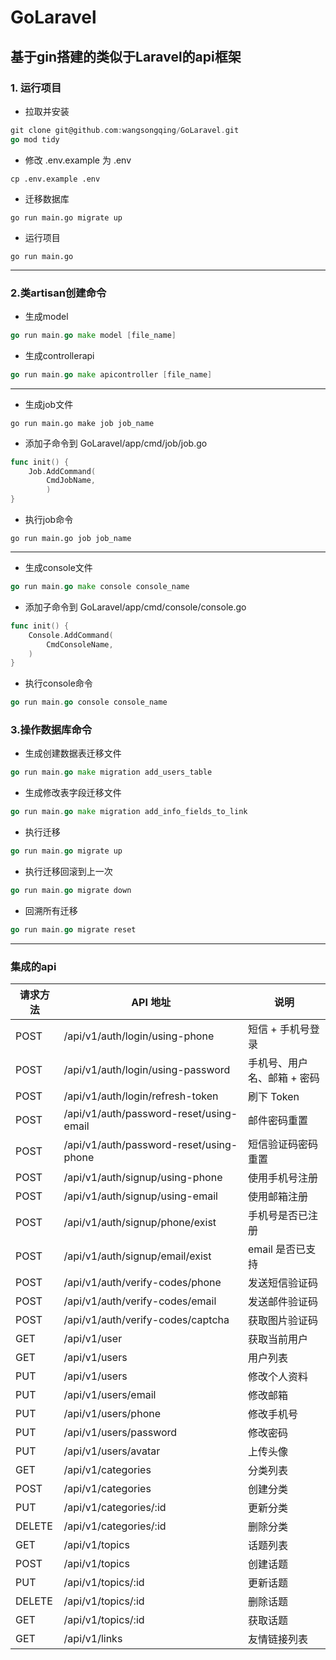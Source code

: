 # GoLaravel
## 基于gin搭建的类似于Laravel的api框架

### 1. 运行项目

- 拉取并安装
```go
git clone git@github.com:wangsongqing/GoLaravel.git
go mod tidy
```
- 修改 .env.example 为 .env
```azure
cp .env.example .env 
```
- 迁移数据库
```azure
go run main.go migrate up
```
- 运行项目
```azure
go run main.go
```
---
### 2.类artisan创建命令
- 生成model
```go
go run main.go make model [file_name]
```

- 生成controllerapi
```go
go run main.go make apicontroller [file_name]
```


---


- 生成job文件
```azure
go run main.go make job job_name
```
- 添加子命令到 GoLaravel/app/cmd/job/job.go 
```go
func init() {
	Job.AddCommand(
		CmdJobName,
		)
}
```
- 执行job命令
```azure
go run main.go job job_name
```

---


- 生成console文件
```go
go run main.go make console console_name
```

- 添加子命令到 GoLaravel/app/cmd/console/console.go 
```go
func init() {
	Console.AddCommand(
		CmdConsoleName,
	)
}
```
- 执行console命令
```go
go run main.go console console_name
```

### 3.操作数据库命令
- 生成创建数据表迁移文件
```go
go run main.go make migration add_users_table
```

- 生成修改表字段迁移文件
```go
go run main.go make migration add_info_fields_to_link
```

- 执行迁移
```go
go run main.go migrate up
```

- 执行迁移回滚到上一次
```go
go run main.go migrate down
```

- 回溯所有迁移
```go
go run main.go migrate reset
```
--- 
### 集成的api
| **请求方法** | **API 地址** | **说明** |
| --- | --- | --- |
| POST | /api/v1/auth/login/using-phone | 短信 + 手机号登录 |
| POST | /api/v1/auth/login/using-password | 手机号、用户名、邮箱 + 密码 |
| POST | /api/v1/auth/login/refresh-token | 刷下 Token |
| POST | /api/v1/auth/password-reset/using-email | 邮件密码重置 |
| POST | /api/v1/auth/password-reset/using-phone | 短信验证码密码重置 |
| POST | /api/v1/auth/signup/using-phone | 使用手机号注册 |
| POST | /api/v1/auth/signup/using-email | 使用邮箱注册 |
| POST | /api/v1/auth/signup/phone/exist | 手机号是否已注册 |
| POST | /api/v1/auth/signup/email/exist | email 是否已支持 |
| POST | /api/v1/auth/verify-codes/phone | 发送短信验证码 |
| POST | /api/v1/auth/verify-codes/email | 发送邮件验证码 |
| POST | /api/v1/auth/verify-codes/captcha | 获取图片验证码 |
| GET | /api/v1/user | 获取当前用户 |
| GET | /api/v1/users | 用户列表 |
| PUT | /api/v1/users | 修改个人资料 |
| PUT | /api/v1/users/email | 修改邮箱 |
| PUT | /api/v1/users/phone | 修改手机号 |
| PUT | /api/v1/users/password | 修改密码 |
| PUT | /api/v1/users/avatar | 上传头像 |
| GET | /api/v1/categories | 分类列表 |
| POST | /api/v1/categories | 创建分类 |
| PUT | /api/v1/categories/:id | 更新分类 |
| DELETE | /api/v1/categories/:id | 删除分类 |
| GET | /api/v1/topics | 话题列表 |
| POST | /api/v1/topics | 创建话题 |
| PUT | /api/v1/topics/:id | 更新话题 |
| DELETE | /api/v1/topics/:id | 删除话题 |
| GET | /api/v1/topics/:id | 获取话题 |
| GET | /api/v1/links | 友情链接列表 |


